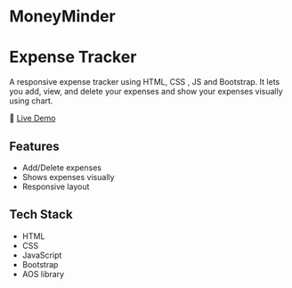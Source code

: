 # MoneyMinder
# Expense Tracker

A responsive expense tracker using HTML, CSS , JS and Bootstrap. It lets you add, view, and delete your expenses and show your expenses visually using chart.

🔗 [Live Demo]((https://mamta-kri06.github.io/MoneyMinder/))

## Features
- Add/Delete expenses
- Shows expenses visually
- Responsive layout

## Tech Stack
- HTML
- CSS
- JavaScript
- Bootstrap
- AOS library 

